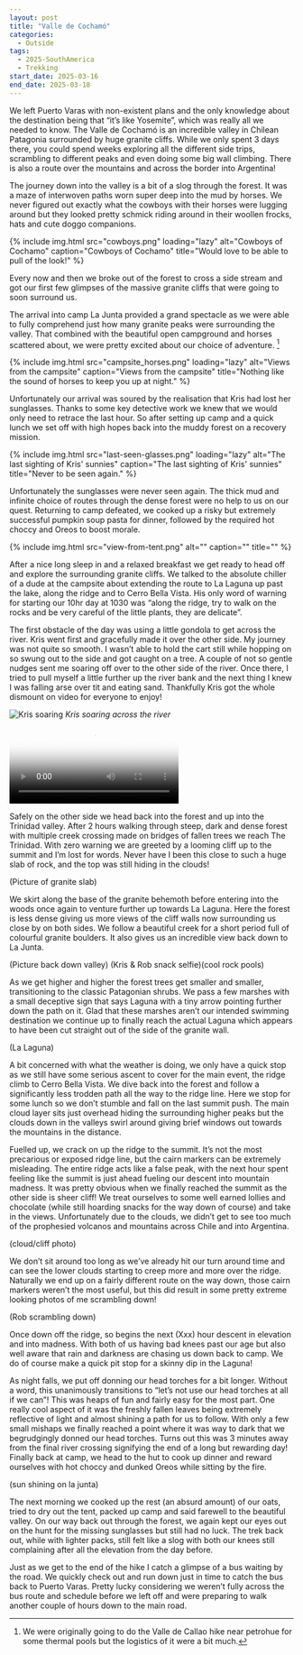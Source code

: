 ```yaml
---
layout: post
title: "Valle de Cochamó"
categories:
  - Outside
tags:
  - 2025-SouthAmerica
  - Trekking
start_date: 2025-03-16
end_date: 2025-03-18
---
```


We left Puerto Varas with non-existent plans and the only knowledge about the destination being that “it’s like Yosemite”, which was really all we needed to know.
The Valle de Cochamó is an incredible valley in Chilean Patagonia surrounded by huge granite cliffs.
While we only spent 3 days there, you could spend weeks exploring all the different side trips, scrambling to different peaks and even doing some big wall climbing.
There is also a route over the mountains and across the border into Argentina!

The journey down into the valley is a bit of a slog through the forest. It was a maze of interwoven paths worn super deep into the mud by horses. We never figured out exactly what the cowboys with their horses were lugging around but they looked pretty schmick riding around in their woollen frocks, hats and cute doggo companions.

{% include img.html src="cowboys.png" loading="lazy" alt="Cowboys of Cochamo" caption="Cowboys of Cochamo" title="Would love to be able to pull of the look!" %}

Every now and then we broke out of the forest to cross a side stream and got our first few glimpses of the massive granite cliffs that were going to soon surround us.

The arrival into camp La Junta provided a grand spectacle as we were able to fully comprehend just how many granite peaks were surrounding the valley. That combined with the beautiful open campground and horses scattered about, we were pretty excited about our choice of adventure. [^1]

{% include img.html src="campsite_horses.png" loading="lazy" alt="Views from the campsite" caption="Views from the campsite" title="Nothing like the sound of horses to keep you up at night." %}

Unfortunately our arrival was soured by the realisation that Kris had lost her sunglasses. Thanks to some key detective work we knew that we would only need to retrace the last hour. So after setting up camp and a quick lunch we set off with high hopes back into the muddy forest on a recovery mission.

{% include img.html src="last-seen-glasses.png" loading="lazy" alt="The last sighting of Kris' sunnies" caption="The last sighting of Kris' sunnies" title="Never to be seen again." %}

Unfortunately the sunglasses were never seen again. The thick mud and infinite choice of routes through the dense forest were no help to us on our quest. Returning to camp defeated, we cooked up a risky but extremely successful pumpkin soup pasta for dinner, followed by the required hot choccy and Oreos to boost morale.

{% include img.html src="view-from-tent.png" alt="" caption="" title="" %}

After a nice long sleep in and a relaxed breakfast we get ready to head off and explore the surrounding granite cliffs. We talked to the absolute chiller of a dude at the campsite about extending the route to La Laguna up past the lake, along the ridge and to Cerro Bella Vista. His only word of warning for starting our 10hr day at 1030 was “along the ridge, try to walk on the rocks and be very careful of the little plants, they are delicate”.

The first obstacle of the day was using a little gondola to get across the river. Kris went first and gracefully made it over the other side. My journey was not quite so smooth. I wasn’t able to hold the cart still while hopping on so swung out to the side and got caught on a tree. A couple of not so gentle nudges sent me soaring off over to the other side of the river. Once there, I tried to pull myself a little further up the river bank and the next thing I knew I was falling arse over tit and eating sand. Thankfully Kris got the whole dismount on video for everyone to enjoy!

<div class="image-block">
<div class="image-wrapper">
  <img title="Kris soaring" loading="lazy" src="/assets/2025-03-18-Valle-de-Cochamo/river-crossing-kris.png"/>
  <em>Kris soaring across the river</em>
</div>
<div class="image-wrapper">
  <video controls preload="none" poster="/assets/2025-03-18-Valle-de-Cochamo/river-crossing-rob.png">
    <source src="/assets/2025-03-18-Valle-de-Cochamo/river-crossing-rob.mov" type="video/mov">
</video>
</div>
</div>

Safely on the other side we head back into the forest and up into the Trinidad valley. After 2 hours walking through steep, dark and dense forest with multiple creek crossing made on bridges of fallen trees we reach The Trinidad. With zero warning we are greeted by a looming cliff up to the summit and I’m lost for words. Never have I been this close to such a huge slab of rock, and the top was still hiding in the clouds!

(Picture of granite slab)

We skirt along the base of the granite behemoth before entering into the woods once again to venture further up towards La Laguna. Here the forest is less dense giving us more views of the cliff walls now surrounding us close by on both sides. We follow a beautiful creek for a short period full of colourful granite boulders. It also gives us an incredible view back down to La Junta.

(Picture back down valley)
(Kris & Rob snack selfie)(cool rock pools)

As we get higher and higher the forest trees get smaller and smaller, transitioning to the classic Patagonian shrubs. We pass a few marshes with a small deceptive sign that says Laguna with a tiny arrow pointing further down the path on it. Glad that these marshes aren’t our intended swimming destination we continue up to finally reach the actual Laguna which appears to have been cut straight out of the side of the granite wall.

(La Laguna)

A bit concerned with what the weather is doing, we only have a quick stop as we still have some serious ascent to cover for the main event, the ridge climb to Cerro Bella Vista. We dive back into the forest and follow a significantly less trodden path all the way to the ridge line. Here we stop for some lunch so we don’t stumble and fall on the last summit push. The main cloud layer sits just overhead hiding the surrounding higher peaks but the clouds down in the valleys swirl around giving brief windows out towards the mountains in the distance.

Fuelled up, we crack on up the ridge to the summit. It’s not the most precarious or exposed ridge line, but the cairn markers can be extremely misleading. The entire ridge acts like a false peak, with the next hour spent feeling like the summit is just ahead fueling our descent into mountain madness. It was pretty obvious when we finally reached the summit as the other side is sheer cliff! We treat ourselves to some well earned lollies and chocolate (while still hoarding snacks for the way down of course) and take in the views. Unfortunately due to the clouds, we didn’t get to see too much of the prophesied volcanos and mountains across Chile and into Argentina.

(cloud/cliff photo)

We don’t sit around too long as we’ve already hit our turn around time and can see the lower clouds starting to creep more and more over the ridge. Naturally we end up on a fairly different route on the way down, those cairn markers weren’t the most useful, but this did result in some pretty extreme looking photos of me scrambling down!

(Rob scrambling down)

Once down off the ridge, so begins the next (Xxx) hour descent in elevation and into madness. With both of us having bad knees past our age but also well aware that rain and darkness are chasing us down back to camp. We do of course make a quick pit stop for a skinny dip in the Laguna!

As night falls, we put off donning our head torches for a bit longer. Without a word, this unanimously transitions to “let’s not use our head torches at all if we can”! This was heaps of fun and fairly easy for the most part. One really cool aspect of it was the freshly fallen leaves being extremely reflective of light and almost shining a path for us to follow. With only a few small mishaps we finally reached a point where it was way to dark that we begrudgingly donned our head torches. Turns out this was 3 minutes away from the final river crossing signifying the end of a long but rewarding day! Finally back at camp, we head to the hut to cook up dinner and reward ourselves with hot choccy and dunked Oreos while sitting by the fire.

(sun shining on la junta)

The next morning we cooked up the rest (an absurd amount) of our oats, tried to dry out the tent, packed up camp and said farewell to the beautiful valley. On our way back out through the forest, we again kept our eyes out on the hunt for the missing sunglasses but still had no luck. The trek back out, while with lighter packs, still felt like a slog with both our knees still complaining after all the elevation from the day before.

Just as we get to the end of the hike I catch a glimpse of a bus waiting by the road. We quickly check out and run down just in time to catch the bus back to Puerto Varas. Pretty lucky considering we weren’t fully across the bus route and schedule before we left off and were preparing to walk another couple of hours down to the main road.

[^1]: We were originally going to do the Valle de Callao hike near petrohue for some thermal pools but the logistics of it were a bit much.
